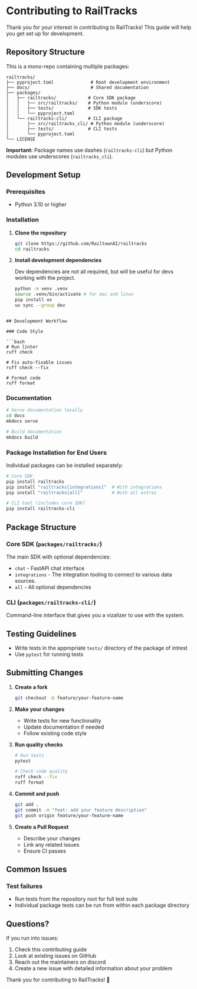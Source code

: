# Contributing to RailTracks

Thank you for your interest in contributing to RailTracks! This guide will help you get set up for development.

## Repository Structure

This is a mono-repo containing multiple packages:

```
railtracks/
├── pyproject.toml              # Root development environment
├── docs/                       # Shared documentation
├── packages/
│   ├── railtracks/            # Core SDK package
│   │   ├── src/railtracks/    # Python module (underscore)
│   │   ├── tests/             # SDK tests
│   │   └── pyproject.toml
│   └── railtracks-cli/        # CLI package  
│       ├── src/railtracks_cli/ # Python module (underscore)
│       ├── tests/             # CLI tests
│       └── pyproject.toml
└── LICENSE
```

**Important:** Package names use dashes (`railtracks-cli`) but Python modules use underscores (`railtracks_cli`).

## Development Setup

### Prerequisites

- Python 3.10 or higher

### Installation

1. **Clone the repository**
   ```bash
   git clone https://github.com/RailtownAI/railtracks
   cd railtracks
   ```

2. **Install development dependencies**

    Dev dependencies are not all required, but will be useful for devs working with the project.
   ```bash
   python -m venv .venv
   source .venv/bin/activate # for mac and linux 
   pip install uv
   uv sync --group dev 
   ```
```

## Development Workflow

### Code Style

```bash
# Run linter
ruff check

# Fix auto-fixable issues
ruff check --fix

# Format code
ruff format
```

### Documentation

```bash
# Serve documentation locally
cd docs
mkdocs serve

# Build documentation
mkdocs build
```

### Package Installation for End Users

Individual packages can be installed separately:

```bash
# Core SDK
pip install railtracks
pip install "railtracks[integrations]"  # With integrations
pip install "railtracks[all]"           # With all extras

# CLI tool (includes core SDK)
pip install railtracks-cli
```

## Package Structure

### Core SDK (`packages/railtracks/`)

The main SDK with optional dependencies:
- `chat` - FastAPI chat interface
- `integrations` - The integration tooling to connect to various data sources.
- `all` - All optional dependencies

### CLI (`packages/railtracks-cli/`)
Command-line interface that gives you a vizalizer to use with the system. 

## Testing Guidelines

- Write tests in the appropriate `tests/` directory of the package of intrest
- Use `pytest` for running tests

## Submitting Changes

1. **Create a fork**
   ```bash
   git checkout -b feature/your-feature-name
   ```

2. **Make your changes**
   - Write tests for new functionality
   - Update documentation if needed
   - Follow existing code style

3. **Run quality checks**
   ```bash
   # Run tests
   pytest
   
   # Check code quality
   ruff check --fix
   ruff format
   ```

4. **Commit and push**
   ```bash
   git add .
   git commit -m "feat: add your feature description"
   git push origin feature/your-feature-name
   ```

5. **Create a Pull Request**
   - Describe your changes
   - Link any related issues
   - Ensure CI passes

## Common Issues

### Test failures
- Run tests from the repository root for full test suite
- Individual package tests can be run from within each package directory

## Questions?

If you run into issues:
1. Check this contributing guide
2. Look at existing issues on GitHub
3. Reach out the maintainers on discord
4. Create a new issue with detailed information about your problem

Thank you for contributing to RailTracks! 🚂

